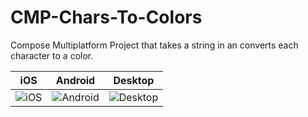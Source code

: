 # CMP-Chars-To-Colors
Compose Multiplatform Project that takes a string in an converts each character to a color.

| iOS | Android | Desktop |
|-----|---------|---------|
| ![iOS](https://github.com/user-attachments/assets/9e50b046-3840-40e6-986e-602aa7ea5624) | ![Android](https://github.com/user-attachments/assets/c968ff8a-43e8-4d4a-932c-b2a5f7e2f3e0) | ![Desktop](https://github.com/user-attachments/assets/cc0cab1f-0281-481a-9e1d-26f44c597337) |
